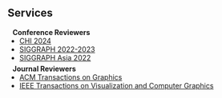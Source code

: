 ## Services

<h4 style="margin:0 10px 0;">Conference Reviewers</h4>

<ul style="margin:0 0 5px;">
  <li><a href="https://chi2024.acm.org/"><autocolor>CHI 2024</autocolor></a></li>
  <li><a href="https://www.siggraph.org/"><autocolor>SIGGRAPH 2022-2023</autocolor></a></li>
  <li><a href="https://sa2022.siggraph.org/en/index.html/"><autocolor>SIGGRAPH Asia 2022</autocolor></a></li>
</ul>

<h4 style="margin:0 10px 0;">Journal Reviewers</h4>

<ul style="margin:0 0 20px;">
  <li><a href="https://dl.acm.org/journal/tog"><autocolor>ACM Transactions on Graphics</autocolor></a></li>
  <li><a href="https://www.computer.org/csdl/journal/tg/about/14414"><autocolor>IEEE Transactions on Visualization and Computer Graphics</autocolor></a></li>
</ul>